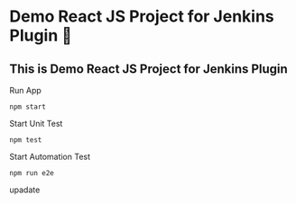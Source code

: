 # Demo React JS Project for Jenkins Plugin 🚀
## This is Demo React JS Project for Jenkins Plugin 

Run App 
``` 
npm start  
```
Start Unit Test 
```
npm test 
```

Start Automation Test
```
npm run e2e
``` 

upadate

